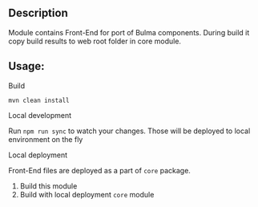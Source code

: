 ## Description

Module contains Front-End for port of Bulma components. During build it copy build results to web root folder in core module.

## Usage:

Build

```
mvn clean install
```

Local development

Run `npm run sync` to watch your changes. Those will be deployed to local environment on the fly

Local deployment

Front-End files are deployed as a part of `core` package.

1. Build this module
2. Build with local deployment `core` module
